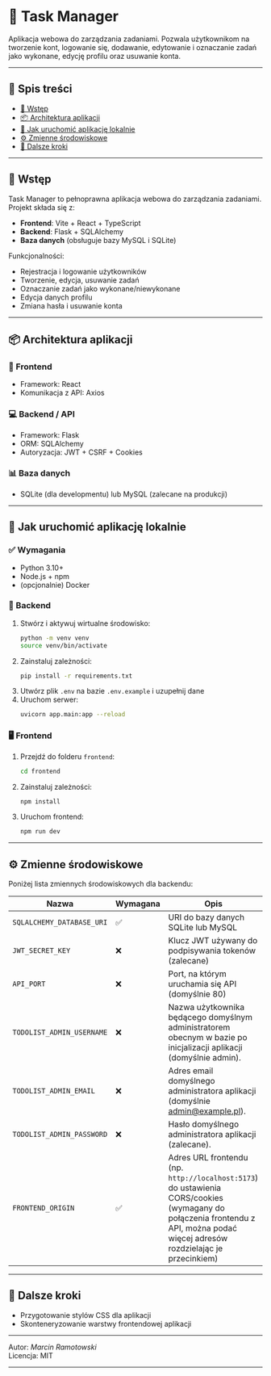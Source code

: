 # 📝 Task Manager

Aplikacja webowa do zarządzania zadaniami. Pozwala użytkownikom na tworzenie kont, logowanie się, dodawanie, edytowanie i oznaczanie zadań jako wykonane, edycję profilu oraz usuwanie konta.

---

## 📆 Spis treści

- [📖 Wstęp](#-wstęp)
- [📦 Architektura aplikacji](#-architektura-aplikacji)
- [🚀 Jak uruchomić aplikację lokalnie](#-jak-uruchomić-aplikację-lokalnie)
- [⚙️ Zmienne środowiskowe](#⚙️-zmienne-środowiskowe)
- [📅 Dalsze kroki](#-dalsze-kroki)

---

## 📖 Wstęp

Task Manager to pełnoprawna aplikacja webowa do zarządzania zadaniami. Projekt składa się z:

- **Frontend**: Vite + React + TypeScript
- **Backend**: Flask + SQLAlchemy
- **Baza danych** (obsługuje bazy MySQL i SQLite)

Funkcjonalności:

- Rejestracja i logowanie użytkowników
- Tworzenie, edycja, usuwanie zadań
- Oznaczanie zadań jako wykonane/niewykonane
- Edycja danych profilu
- Zmiana hasła i usuwanie konta

---

## 📦 Architektura aplikacji

### 🔌 Frontend

- Framework: React
- Komunikacja z API: Axios

### 💻 Backend / API

- Framework: Flask
- ORM: SQLAlchemy
- Autoryzacja: JWT + CSRF + Cookies

### 📊 Baza danych

- SQLite (dla developmentu) lub MySQL (zalecane na produkcji)

---

## 🚀 Jak uruchomić aplikację lokalnie

### ✅ Wymagania

- Python 3.10+
- Node.js + npm
- (opcjonalnie) Docker

### 🔧 Backend

1. Stwórz i aktywuj wirtualne środowisko:
   ```bash
   python -m venv venv
   source venv/bin/activate
   ```
2. Zainstaluj zależności:
   ```bash
   pip install -r requirements.txt
   ```
3. Utwórz plik `.env` na bazie `.env.example` i uzupełnij dane
4. Uruchom serwer:
   ```bash
   uvicorn app.main:app --reload
   ```

### 🖥️ Frontend

1. Przejdź do folderu `frontend`:
   ```bash
   cd frontend
   ```
2. Zainstaluj zależności:
   ```bash
   npm install
   ```
3. Uruchom frontend:
   ```bash
   npm run dev
   ```

---

## ⚙️ Zmienne środowiskowe

Poniżej lista zmiennych środowiskowych dla backendu:

| Nazwa                     | Wymagana | Opis                                                                                             |
| ------------------------- | -------- | ------------------------------------------------------------------------------------------------ |
| `SQLALCHEMY_DATABASE_URI` | ✅        | URI do bazy danych SQLite lub MySQL                             |
| `JWT_SECRET_KEY`          | ❌        | Klucz JWT używany do podpisywania tokenów (zalecane)                                             |
| `API_PORT`                | ❌        | Port, na którym uruchamia się API (domyślnie 80)                                                                |
| `TODOLIST_ADMIN_USERNAME` | ❌        | Nazwa użytkownika będącego domyślnym administratorem obecnym w bazie po inicjalizacji aplikacji (domyślnie admin). |
| `TODOLIST_ADMIN_EMAIL` | ❌        | Adres email domyślnego administratora aplikacji (domyślnie admin@example.pl). |
| `TODOLIST_ADMIN_PASSWORD` | ❌        | Hasło domyślnego administratora aplikacji (zalecane). |
| `FRONTEND_ORIGIN`         | ✅        | Adres URL frontendu (np. `http://localhost:5173`) do ustawienia CORS/cookies (wymagany do połączenia frontendu z API, można podać więcej adresów rozdzielając je przecinkiem)                     |

---

## 📅 Dalsze kroki

- Przygotowanie stylów CSS dla aplikacji
- Skonteneryzowanie warstwy frontendowej aplikacji

---

Autor: *Marcin Ramotowski*\
Licencja: MIT

---

